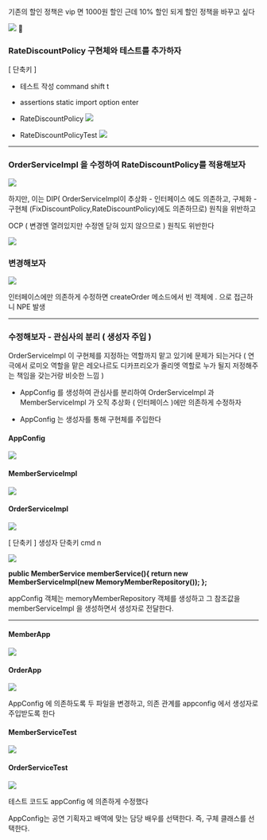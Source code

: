 기존의 할인 정책은 vip 면 1000원 할인
근데
10% 할인 되게 할인 정책을 바꾸고 싶다

![](https://i.imgur.com/0Si2hiF.png)

### RateDiscountPolicy 구현체와 테스트를 추가하자

[ 단축키 ]
- 테스트 작성 command shift t
- assertions static import  option enter
  
- RateDiscountPolicy 
![](https://i.imgur.com/AoW5CRO.png)

- RateDiscountPolicyTest
![](https://i.imgur.com/6Jguz0v.png)

---
### OrderServiceImpl 을 수정하여 RateDiscountPolicy를 적용해보자

![](https://i.imgur.com/esI7Arj.png)

하지만, 이는 DIP( OrderServiceImpl이 추상화 - 인터페이스 에도 의존하고, 구체화 - 구현체 (FixDiscountPolicy,RateDiscountPolicy)에도 의존하므로) 원칙을 위반하고

OCP ( 변경엔 열려있지만 수정엔 닫혀 있지 않으므로 ) 원칙도 위반한다

![](https://i.imgur.com/kzINPn7.png)

### 변경해보자

![](https://i.imgur.com/mLRi1iW.png)

인터페이스에만 의존하게 수정하면 createOrder 메소드에서 빈 객체에 . 으로 접근하니 NPE 발생

---
### 수정해보자 - 관심사의 분리 ( 생성자 주입 )

OrderServiceImpl 이 구현체를 지정하는 역할까지 맡고 있기에 문제가 되는거다
( 연극에서 로미오 역할을 맡은 레오나르도 디카프리오가 줄리엣 역할로 누가 될지 저정해주는 책임을 갖는거랑 비슷한 느낌 )

- AppConfig 를 생성하여 관심사를 분리하여 OrderServiceImpl 과 MemberServiceImpl 가 오직 추상화 ( 인터페이스 )에만 의존하게 수정하자

- AppConfig 는 생성자를 통해 구현체를 주입한다
#### AppConfig
![](https://i.imgur.com/nKqMiIY.png)
#### MemberServiceImpl
![](https://i.imgur.com/SwPKh8x.png)
#### OrderServiceImpl
![](https://i.imgur.com/vadt17w.png)

[ 단축키 ]
생성자 단축키 cmd n


![](https://i.imgur.com/CRxOECT.png)

**public MemberService memberService(){
        return new MemberServiceImpl(new MemoryMemberRepository());
    };**

appConfig 객체는 memoryMemberRepository 객체를 생성하고 그 참조값을 memberServiceImpl 을 생성하면서 생성자로 전달한다.

---
#### MemberApp
![](https://i.imgur.com/AVD1cNH.png)
#### OrderApp
![](https://i.imgur.com/VTMTNxM.png)

AppConfig 에 의존하도록 두 파일을 변경하고, 의존 관계를 appconfig 에서 생성자로 주입받도록 한다

#### MemberServiceTest
![](https://i.imgur.com/DbTy4ef.png)
#### OrderServiceTest
![](https://i.imgur.com/P0WF02o.png)

테스트 코드도 appConfig 에 의존하게 수정했다

AppConfig는 공연 기획자고 배역에 맞는 담당 배우를 선택한다. 즉, 구체 클래스를 선택한다. 

